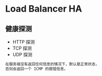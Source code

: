 # Load Balancer HA

## 健康探测
* HTTP 探测
* TCP 探测
* UDP 探测
```md
在服务端没有返回任何信息的情况下，默认是正常状态，
否则会返回一个 ICMP 的报错信息。
```
